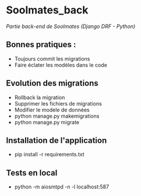 # Soolmates_back

*Partie back-end de Soolmates (Django DRF - Python)*

## Bonnes pratiques :

- Toujours commit les migrations
- Faire éclater les modèles dans le code

## Evolution des migrations

- Rollback la migration
- Supprimer les fichiers de migrations
- Modifier le modele de données
- python manage.py makemigrations
- python manage.py migrate

## Installation de l'application

- pip install -r requirements.txt

## Tests en local

- python -m aiosmtpd -n -l localhost:587